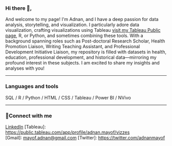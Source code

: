 ### Hi there 👋, 


And welcome to my page! I'm Adnan, and I have a deep passion for data analysis, storytelling, and visualization. I particularly adore data visualization, crafting visualizations using Tableau  [visit my Tableau Public page](https://public.tableau.com/app/profile/adnan.mayof/vizzes), R, or Python, and sometimes combining these tools. With a background spanning roles such as Post-doctoral Research Scholar, Health Promotion Liaison, Writing Teaching Assistant, and Professional Development Initiative Liaison, my repository is filled with datasets in health, education, professional development, and historical data—mirroring my profound interest in these subjects. I am excited to share my insights and analyses with you!

---

### Languages and tools
SQL / R / Python / HTML / CSS / Tableau / Power BI / NVivo

---


### 🤳Connect with me
[LinkedIn](https://www.linkedin.com/in/adnanmayof/)
[Tableau]: https://public.tableau.com/app/profile/adnan.mayof/vizzes   
[Gmail]: mayof.adnan@gmail.com 
[Twitter]: https://twitter.com/adnanmayof




 




 



